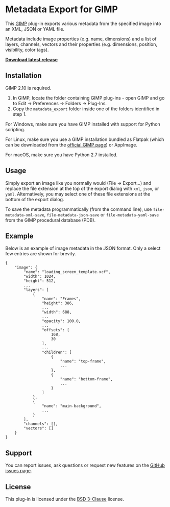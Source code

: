 Metadata Export for GIMP
========================

This [GIMP](https://www.gimp.org/) plug-in exports various metadata from the specified image into an XML, JSON or YAML file.

Metadata include image properties (e.g. name, dimensions) and a list of layers, channels, vectors and their properties (e.g. dimensions, position, visibility, color tags).

[**Download latest release**](https://github.com/kamilburda/gimp-metadata-export/releases)


Installation
------------

GIMP 2.10 is required.

1. In GIMP, locate the folder containing GIMP plug-ins - open GIMP and go to Edit → Preferences → Folders → Plug-Ins.
2. Copy the `metadata_export` folder inside one of the folders identified in step 1.

For Windows, make sure you have GIMP installed with support for Python scripting.

For Linux, make sure you use a GIMP installation bundled as Flatpak (which can be downloaded from the [official GIMP page](https://www.gimp.org/downloads/)) or AppImage.

For macOS, make sure you have Python 2.7 installed.


Usage
-----

Simply export an image like you normally would (File → Export...) and replace the file extension at the top of the export dialog with `xml`, `json`, or `yaml`. Alternatively, you may select one of these file extensions at the bottom of the export dialog.

To save the metadata programmatically (from the command line), use `file-metadata-xml-save`, `file-metadata-json-save` or `file-metadata-yaml-save` from the GIMP procedural database (PDB).


Example
-------

Below is an example of image metadata in the JSON format.
Only a select few entries are shown for brevity.

```
{
    "image": {
        "name": "loading_screen_template.xcf", 
        "width": 1024, 
        "height": 512, 
        ...
        "layers": [
            {
                "name": "Frames", 
                "height": 386, 
                ...
                "width": 688, 
                ...
                "opacity": 100.0, 
                ...
                "offsets": [
                    168, 
                    30
                ], 
                ...
                "children": [
                    {
                        "name": "top-frame", 
                        ...
                    }, 
                    {
                        "name": "bottom-frame", 
                        ...
                    }
                ]
            }, 
            {
                "name": "main-background", 
                ...
            }
        ], 
        "channels": [], 
        "vectors": []
    }
}
```


Support
-------

You can report issues, ask questions or request new features on the [GitHub issues page](https://github.com/kamilburda/gimp-metadata-export/issues).


License
-------

This plug-in is licensed under the [BSD 3-Clause](LICENSE) license.
